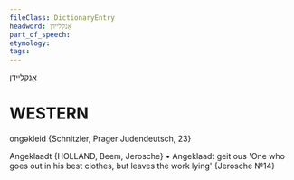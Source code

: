 ```yaml
---
fileClass: DictionaryEntry
headword: אָנקליידן
part_of_speech: 
etymology: 
tags: 
---
```

אָנקליידן

WESTERN
========

ongəkleid {Schnitzler, Prager Judendeutsch, 23} 

Angeklaadt {HOLLAND, Beem, Jerosche}
	•	Angeklaadt geit ous 'One who goes out in his best clothes, but leaves the work lying' {Jerosche №14}